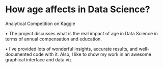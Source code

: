 # How age affects in Data Science?
Analytical Competition on Kaggle

• The project discusses what is the real impact of age in Data Science in terms of annual compensation and education.
 
• I’ve provided lots of wonderful insights, accurate results, and well-documented code with it. Also, I like to show my work in an awesome graphical interface and data viz
